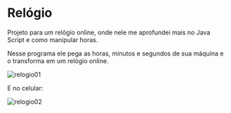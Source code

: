 # Relógio

Projeto para um relógio online, onde nele me aprofundei mais no Java Script e como manipular horas.

Nesse programa ele pega as horas, minutos e segundos de sua máquina e o transforma em um relógio online.

![relogio01](https://i.imgur.com/6nwneAM.png)

E no celular:

![relogio02](https://i.imgur.com/uy2RZKD.png)



